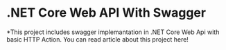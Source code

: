 # .NET Core Web API With Swagger

*This project includes swagger implemantation in .NET Core Web Api with basic HTTP Action. You can read article about this project here!
